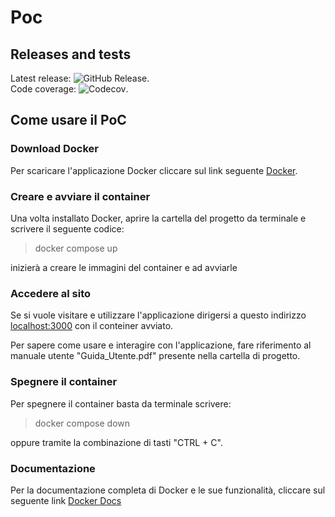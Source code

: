 # Poc

## Releases and tests

Latest release: ![GitHub Release](https://img.shields.io/github/v/release/farmacodeunipd/poc).\
Code coverage: ![Codecov](https://img.shields.io/codecov/c/github/farmacodeunipd/poc).

## Come usare il PoC

### Download Docker

Per scaricare l'applicazione Docker cliccare sul link seguente [Docker](https://www.docker.com/).

### Creare e avviare il container

Una volta installato Docker, aprire la cartella del progetto da terminale e scrivere il seguente codice:

> docker compose up

inizierà a creare le immagini del container e ad avviarle

### Accedere al sito

Se si vuole visitare e utilizzare l'applicazione dirigersi a questo indirizzo [localhost:3000](https://localhost:3000) con il conteiner avviato.

Per sapere come usare e interagire con l'applicazione, fare riferimento al manuale utente "Guida_Utente.pdf" presente nella cartella di progetto.

### Spegnere il container

Per spegnere il container basta da terminale scrivere:

> docker compose down

oppure tramite la combinazione di tasti "CTRL + C".

### Documentazione

Per la documentazione completa di Docker e le sue funzionalità, cliccare sul seguente link [Docker Docs](https://docs.docker.com/)
